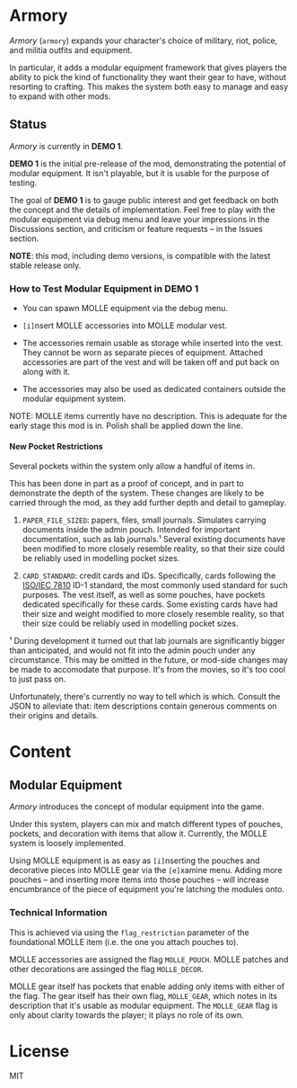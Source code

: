 # Armory

*Armory* (`armory`) expands your character's choice of military, riot, police, and militia outfits and equipment.

In particular, it adds a modular equipment framework that gives players the ability to pick the kind of functionality they want their gear to have, without resorting to crafting. This makes the system both easy to manage and easy to expand with other mods.


## Status

*Armory* is currently in **DEMO 1**.

**DEMO 1** is the initial pre-release of the mod, demonstrating the potential of modular equipment. It isn't playable, but it is usable for the purpose of testing.

The goal of **DEMO 1** is to gauge public interest and get feedback on both the concept and the details of implementation. Feel free to play with the modular equipment via debug menu and leave your impressions in the Discussions section, and criticism or feature requests – in the Issues section.

**NOTE**: this mod, including demo versions, is compatible with the latest stable release only.


### How to Test Modular Equipment in DEMO 1

* You can spawn MOLLE equipment via the debug menu.

* `[i]`nsert MOLLE accessories into MOLLE modular vest.

* The accessories remain usable as storage while inserted into the vest. They cannot be worn as separate pieces of equipment. Attached accessories are part of the vest and will be taken off and put back on along with it.

* The accessories may also be used as dedicated containers outside the modular equipment system.

NOTE: MOLLE items currently have no description. This is adequate for the early stage this mod is in. Polish shall be applied down the line.


#### New Pocket Restrictions

Several pockets within the system only allow a handful of items in.

This has been done in part as a proof of concept, and in part to demonstrate the depth of the system. These changes are likely to be carried through the mod, as they add further depth and detail to gameplay.

1. `PAPER_FILE_SIZED`: papers, files, small journals. Simulates carrying documents inside the admin pouch. Intended for important documentation, such as lab journals.¹ Several existing documents have been modified to more closely resemble reality, so that their size could be reliably used in modelling pocket sizes.

2. `CARD_STANDARD`: credit cards and IDs. Specifically, cards following the [ISO/IEC 7810](https://en.wikipedia.org/wiki/ISO/IEC_7810) ID-1 standard, the most commonly used standard for such purposes. The vest itself, as well as some pouches, have pockets dedicated specifically for these cards. Some existing cards have had their size and weight modified to more closely resemble reality, so that their size could be reliably used in modelling pocket sizes.

¹ During development it turned out that lab journals are significantly bigger than anticipated, and would not fit into the admin pouch under any circumstance. This may be omitted in the future, or mod-side changes may be made to accomodate that purpose. It's from the movies, so it's too cool to just pass on.

Unfortunately, there's currently no way to tell which is which. Consult the JSON to alleviate that: item descriptions contain generous comments on their origins and details.


# Content

## Modular Equipment

*Armory* introduces the concept of modular equipment into the game.

Under this system, players can mix and match different types of pouches, pockets, and decoration with items that allow it. Currently, the MOLLE system is loosely implemented.

Using MOLLE equipment is as easy as `[i]`nserting the pouches and decorative pieces into MOLLE gear via the `[e]`xamine menu. Adding more pouches – and inserting more items into those pouches – will increase encumbrance of the piece of equipment you're latching the modules onto.


### Technical Information

This is achieved via using the `flag_restriction` parameter of the foundational MOLLE item (i.e. the one you attach pouches to).

MOLLE accessories are assigned the flag `MOLLE_POUCH`. MOLLE patches and other decorations are assinged the flag `MOLLE_DECOR`.

MOLLE gear itself has pockets that enable adding only items with either of the flag. The gear itself has their own flag, `MOLLE_GEAR`, which notes in its description that it's usable as modular equipment. The `MOLLE_GEAR` flag is only about clarity towards the player; it plays no role of its own.


# License

MIT